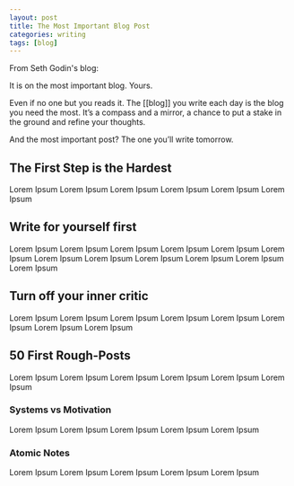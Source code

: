 ```yaml
---
layout: post
title: The Most Important Blog Post
categories: writing
tags: [blog]
---
```



From Seth Godin's blog: 

It is on the most important blog.
Yours.

Even if no one but you reads it. The [[blog]] you write each day is the blog you need the most. It’s a 	compass and a mirror, a chance to put a stake in the ground and refine your thoughts.

And the most important post? The one you’ll write tomorrow.

## The First Step is the Hardest
Lorem Ipsum Lorem Ipsum Lorem Ipsum Lorem Ipsum Lorem Ipsum Lorem Ipsum 

## Write for yourself first
Lorem Ipsum Lorem Ipsum Lorem Ipsum Lorem Ipsum Lorem Ipsum Lorem Ipsum Lorem Ipsum Lorem Ipsum Lorem Ipsum Lorem Ipsum Lorem Ipsum Lorem Ipsum 
## Turn off your inner critic
Lorem Ipsum Lorem Ipsum Lorem Ipsum Lorem Ipsum Lorem Ipsum Lorem Ipsum Lorem Ipsum Lorem Ipsum 
## 50 First Rough-Posts
Lorem Ipsum Lorem Ipsum Lorem Ipsum Lorem Ipsum Lorem Ipsum Lorem Ipsum 
### Systems vs Motivation
Lorem Ipsum Lorem Ipsum Lorem Ipsum Lorem Ipsum Lorem Ipsum 

### Atomic Notes
Lorem Ipsum Lorem Ipsum Lorem Ipsum Lorem Ipsum Lorem Ipsum 